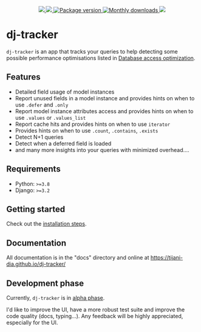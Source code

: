 <p align="center">
    <a href="https://github.com/tijani-dia/dj-tracker/actions/workflows/test.yml">
        <img src="https://github.com/tijani-dia/dj-tracker/actions/workflows/test.yml/badge.svg"/>
    </a>
    <a href="https://codecov.io/gh/Tijani-Dia/dj-tracker">
        <img src="https://codecov.io/gh/Tijani-Dia/dj-tracker/branch/main/graph/badge.svg?token=MKJ71ZJE67"/>
    </a>
    <a href="https://pypi.org/project/django-trackings/">
        <img src="https://badge.fury.io/py/django-trackings.svg" alt="Package version">
    </a>
    <a href="https://pypistats.org/packages/django-trackings">
        <img src="https://img.shields.io/pypi/dm/django-trackings?logo=Downloads" alt="Monthly downloads"/>
    </a>
    <a href="https://opensource.org/licenses/BSD-3-Clause">
        <img src="https://img.shields.io/badge/license-BSD-blue.svg"/>
    </a>
</p>

# dj-tracker

`dj-tracker` is an app that tracks your queries to help detecting some possible performance optimisations listed in [Database access optimization](https://docs.djangoproject.com/en/dev/topics/db/optimization/).

## Features

-   Detailed field usage of model instances
-   Report unused fields in a model instance and provides hints on when to use `.defer` and `.only`
-   Report model instance attributes access and provides hints on when to use `.values` or `.values_list`
-   Report cache hits and provides hints on when to use `iterator`
-   Provides hints on when to use `.count`, `.contains`, `.exists`
-   Detect N+1 queries
-   Detect when a deferred field is loaded
-   and many more insights into your queries with minimized overhead....

## Requirements

-   Python: `>=3.8`
-   Django: `>=3.2`

## Getting started

Check out the [installation steps](https://tijani-dia.github.io/dj-tracker/installation/).

## Documentation

All documentation is in the "docs" directory and online at https://tijani-dia.github.io/dj-tracker/

## Development phase

Currently, `dj-tracker` is in [alpha phase](https://en.wikipedia.org/wiki/Software_release_life_cycle#Alpha).

I'd like to improve the UI, have a more robust test suite and improve the code quality (docs, typing...). Any feedback will be highly appreciated, especially for the UI.
